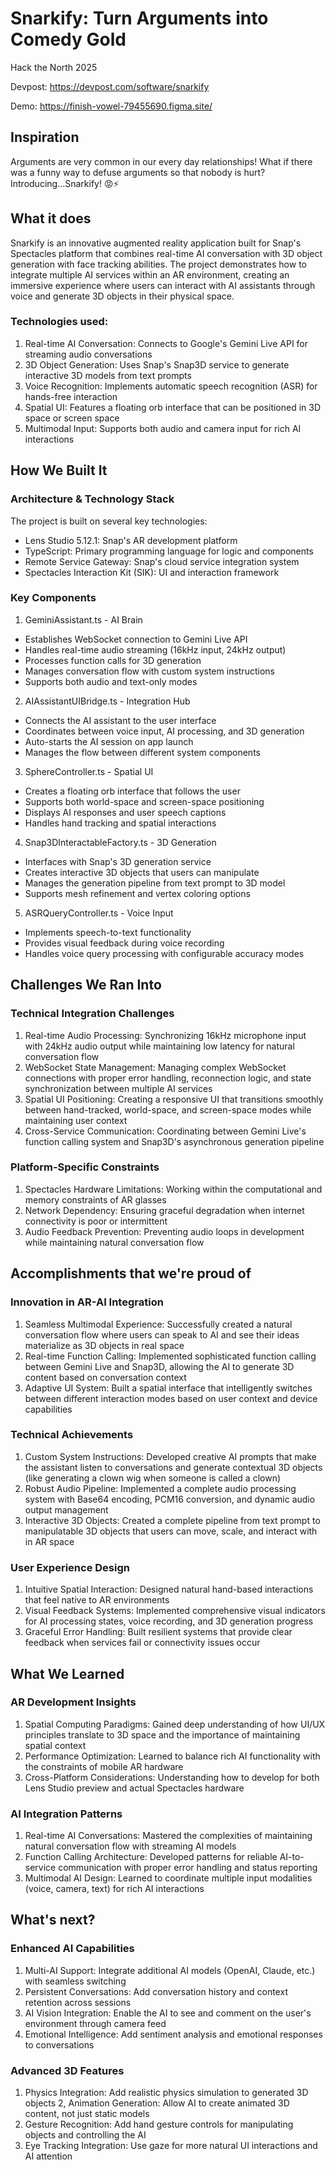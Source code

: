 # Snarkify: Turn Arguments into Comedy Gold

Hack the North 2025

Devpost: https://devpost.com/software/snarkify

Demo: https://finish-vowel-79455690.figma.site/

## Inspiration
Arguments are very common in our every day relationships! What if there was a funny way to defuse arguments so that nobody is hurt? Introducing...Snarkify! 😡⚡

## What it does
Snarkify is an innovative augmented reality application built for Snap's Spectacles platform that combines real-time AI conversation with 3D object generation with face tracking abilities. The project demonstrates how to integrate multiple AI services within an AR environment, creating an immersive experience where users can interact with AI assistants through voice and generate 3D objects in their physical space.

### Technologies used:
1. Real-time AI Conversation: Connects to Google's Gemini Live API for streaming audio conversations
2. 3D Object Generation: Uses Snap's Snap3D service to generate interactive 3D models from text prompts
3. Voice Recognition: Implements automatic speech recognition (ASR) for hands-free interaction
4. Spatial UI: Features a floating orb interface that can be positioned in 3D space or screen space
5. Multimodal Input: Supports both audio and camera input for rich AI interactions

## How We Built It
### Architecture & Technology Stack
The project is built on several key technologies:
- Lens Studio 5.12.1: Snap's AR development platform
- TypeScript: Primary programming language for logic and components
- Remote Service Gateway: Snap's cloud service integration system
- Spectacles Interaction Kit (SIK): UI and interaction framework

### Key Components
1. GeminiAssistant.ts - AI Brain
- Establishes WebSocket connection to Gemini Live API
- Handles real-time audio streaming (16kHz input, 24kHz output)
- Processes function calls for 3D generation
- Manages conversation flow with custom system instructions
- Supports both audio and text-only modes
2. AIAssistantUIBridge.ts - Integration Hub
- Connects the AI assistant to the user interface
- Coordinates between voice input, AI processing, and 3D generation
- Auto-starts the AI session on app launch
- Manages the flow between different system components
3. SphereController.ts - Spatial UI
- Creates a floating orb interface that follows the user
- Supports both world-space and screen-space positioning
- Displays AI responses and user speech captions
- Handles hand tracking and spatial interactions
4. Snap3DInteractableFactory.ts - 3D Generation
- Interfaces with Snap's 3D generation service
- Creates interactive 3D objects that users can manipulate
- Manages the generation pipeline from text prompt to 3D model
- Supports mesh refinement and vertex coloring options
5. ASRQueryController.ts - Voice Input
- Implements speech-to-text functionality
- Provides visual feedback during voice recording
- Handles voice query processing with configurable accuracy modes

## Challenges We Ran Into
### Technical Integration Challenges
1. Real-time Audio Processing: Synchronizing 16kHz microphone input with 24kHz audio output while maintaining low latency for natural conversation flow
2. WebSocket State Management: Managing complex WebSocket connections with proper error handling, reconnection logic, and state synchronization between multiple AI services
3. Spatial UI Positioning: Creating a responsive UI that transitions smoothly between hand-tracked, world-space, and screen-space modes while maintaining user context
4. Cross-Service Communication: Coordinating between Gemini Live's function calling system and Snap3D's asynchronous generation pipeline
### Platform-Specific Constraints
1. Spectacles Hardware Limitations: Working within the computational and memory constraints of AR glasses
2. Network Dependency: Ensuring graceful degradation when internet connectivity is poor or intermittent
3. Audio Feedback Prevention: Preventing audio loops in development while maintaining natural conversation flow

## Accomplishments that we're proud of
### Innovation in AR-AI Integration
1. Seamless Multimodal Experience: Successfully created a natural conversation flow where users can speak to AI and see their ideas materialize as 3D objects in real space
2. Real-time Function Calling: Implemented sophisticated function calling between Gemini Live and Snap3D, allowing the AI to generate 3D content based on conversation context
3. Adaptive UI System: Built a spatial interface that intelligently switches between different interaction modes based on user context and device capabilities

### Technical Achievements
1. Custom System Instructions: Developed creative AI prompts that make the assistant listen to conversations and generate contextual 3D objects (like generating a clown wig when someone is called a clown)
2. Robust Audio Pipeline: Implemented a complete audio processing system with Base64 encoding, PCM16 conversion, and dynamic audio output management
3. Interactive 3D Objects: Created a complete pipeline from text prompt to manipulatable 3D objects that users can move, scale, and interact with in AR space
### User Experience Design
1. Intuitive Spatial Interaction: Designed natural hand-based interactions that feel native to AR environments
2. Visual Feedback Systems: Implemented comprehensive visual indicators for AI processing states, voice recording, and 3D generation progress
3. Graceful Error Handling: Built resilient systems that provide clear feedback when services fail or connectivity issues occur

## What We Learned
### AR Development Insights
1. Spatial Computing Paradigms: Gained deep understanding of how UI/UX principles translate to 3D space and the importance of maintaining spatial context
2. Performance Optimization: Learned to balance rich AI functionality with the constraints of mobile AR hardware
3. Cross-Platform Considerations: Understanding how to develop for both Lens Studio preview and actual Spectacles hardware
### AI Integration Patterns
1. Real-time AI Conversations: Mastered the complexities of maintaining natural conversation flow with streaming AI models
2. Function Calling Architecture: Developed patterns for reliable AI-to-service communication with proper error handling and status reporting
3. Multimodal AI Design: Learned to coordinate multiple input modalities (voice, camera, text) for rich AI interactions

## What's next?
### Enhanced AI Capabilities
1. Multi-AI Support: Integrate additional AI models (OpenAI, Claude, etc.) with seamless switching
2. Persistent Conversations: Add conversation history and context retention across sessions
3. AI Vision Integration: Enable the AI to see and comment on the user's environment through camera feed
4. Emotional Intelligence: Add sentiment analysis and emotional responses to conversations

### Advanced 3D Features
1. Physics Integration: Add realistic physics simulation to generated 3D objects
2, Animation Generation: Allow AI to create animated 3D content, not just static models
3. Gesture Recognition: Add hand gesture controls for manipulating objects and controlling the AI
4. Eye Tracking Integration: Use gaze for more natural UI interactions and AI attention
